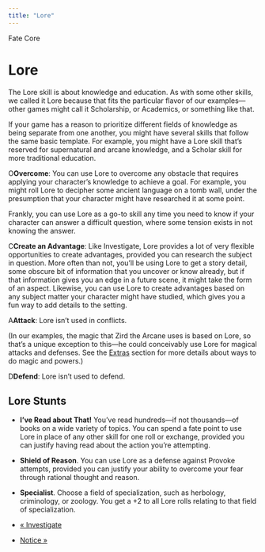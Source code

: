 ```yaml
---
title: "Lore"
---
```

    
Fate Core

#  Lore

The Lore skill is about knowledge and education. As with some other skills, we
called it Lore because that fits the particular flavor of our examples—other
games might call it Scholarship, or Academics, or something like that.

If your game has a reason to prioritize different fields of knowledge as being
separate from one another, you might have several skills that follow the same
basic template. For example, you might have a Lore skill that’s reserved for
supernatural and arcane knowledge, and a Scholar skill for more traditional
education.

<span class="fate_font">O</span>**Overcome**: You can use Lore to overcome any
obstacle that requires applying your character’s knowledge to achieve a goal.
For example, you might roll Lore to decipher some ancient language on a tomb
wall, under the presumption that your character might have researched it at
some point.

Frankly, you can use Lore as a go-to skill any time you need to know if your
character can answer a difficult question, where some tension exists in not
knowing the answer.

<span class="fate_font">C</span>**Create an Advantage**: Like Investigate, Lore
provides a lot of very flexible opportunities to create advantages, provided
you can research the subject in question. More often than not, you’ll be using
Lore to get a story detail, some obscure bit of information that you uncover
or know already, but if that information gives you an edge in a future scene,
it might take the form of an aspect. Likewise, you can use Lore to create
advantages based on any subject matter your character might have studied,
which gives you a fun way to add details to the setting.

<span class="fate_font">A</span>**Attack**: Lore isn’t used in conflicts.

(In our examples, the magic that Zird the Arcane uses is based on Lore, so
that’s a unique exception to this—he could conceivably use Lore for magical
attacks and defenses. See the [Extras](../../fate-core/extras)
section for more details about ways to do magic and powers.)

<span class="fate_font">D</span>**Defend**: Lore isn’t used to defend.

## Lore Stunts

  * **I’ve Read about That!** You’ve read hundreds—if not thousands—of books on a wide variety of topics. You can spend a fate point to use Lore in place of any other skill for one roll or exchange, provided you can justify having read about the action you’re attempting.
  * **Shield of Reason**. You can use Lore as a defense against Provoke attempts, provided you can justify your ability to overcome your fear through rational thought and reason.
  * **Specialist**. Choose a field of specialization, such as herbology, criminology, or zoology. You get a +2 to all Lore rolls relating to that field of specialization.

  * [« Investigate](/fate-core/investigate)
  * [Notice »](/fate-core/notice)

